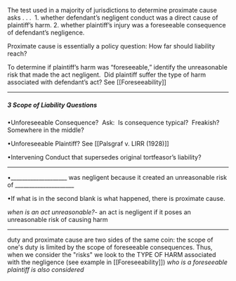 The test used in a majority of jurisdictions to determine proximate cause asks . . . 
	1. whether defendant’s negligent conduct was a direct cause of plaintiff’s harm.
	2.  whether plaintiff’s injury was a foreseeable consequence of defendant’s negligence.

Proximate cause is essentially a policy question: How far should liability reach? 

To determine if plaintiff’s harm was “foreseeable,” identify the unreasonable risk that made the act negligent.  Did plaintiff suffer the type of harm associated with defendant’s act? See [[Foreseeability]]

----------

##### 3 Scope of Liability Questions

•Unforeseeable Consequence? 
	Ask:  Is consequence typical?  Freakish? Somewhere in the middle?

•Unforeseeable Plaintiff? 
	See [[Palsgraf v. LIRR (1928)]]

•Intervening Conduct that supersedes original tortfeasor’s liability?

-------------

•____________________ was negligent because it created an unreasonable risk of _____________________

•If what is in the second blank is what happened, there is proximate cause.

*when is an act unreasonable?*- an act is negligent if it poses an unreasonable risk of causing harm

------

duty and proximate cause are two sides of the same coin: the scope of one's duty is limited by the scope of foreseeable consequences.
Thus, when we consider the "risks" we look to the TYPE OF HARM associated with the negligence (see example in [[Foreseeability]])
*who is a foreseeable plaintiff is also considered*